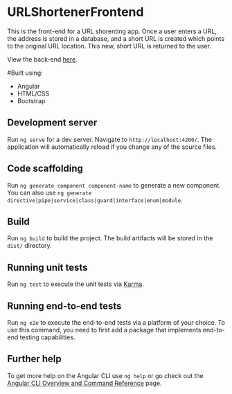 # URLShortenerFrontend

This is the front-end for a URL shorenting app. Once a user enters a URL, the address is stored in a database, and a short URL is created which points to the original URL location. This new, short URL is returned to the user.

View the back-end [here](https://github.com/Mimitwinkle/URLShortener-Backend).

#Built using:
<ul>
<li>Angular</li>
<li>HTML/CSS</li>
<li>Bootstrap</li>
</ul>

## Development server

Run `ng serve` for a dev server. Navigate to `http://localhost:4200/`. The application will automatically reload if you change any of the source files.

## Code scaffolding

Run `ng generate component component-name` to generate a new component. You can also use `ng generate directive|pipe|service|class|guard|interface|enum|module`.

## Build

Run `ng build` to build the project. The build artifacts will be stored in the `dist/` directory.

## Running unit tests

Run `ng test` to execute the unit tests via [Karma](https://karma-runner.github.io).

## Running end-to-end tests

Run `ng e2e` to execute the end-to-end tests via a platform of your choice. To use this command, you need to first add a package that implements end-to-end testing capabilities.

## Further help

To get more help on the Angular CLI use `ng help` or go check out the [Angular CLI Overview and Command Reference](https://angular.io/cli) page.
